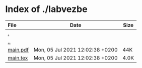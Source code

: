 # Index of ./labvezbe

File | Date | Size
:--- | --- | ---
[.](.) | |
[..](..) | |
[main.pdf](main.pdf) | Mon, 05 Jul 2021 12:02:38 +0200 | 44K
[main.tex](main.tex) | Mon, 05 Jul 2021 12:02:38 +0200 | 4.0K
